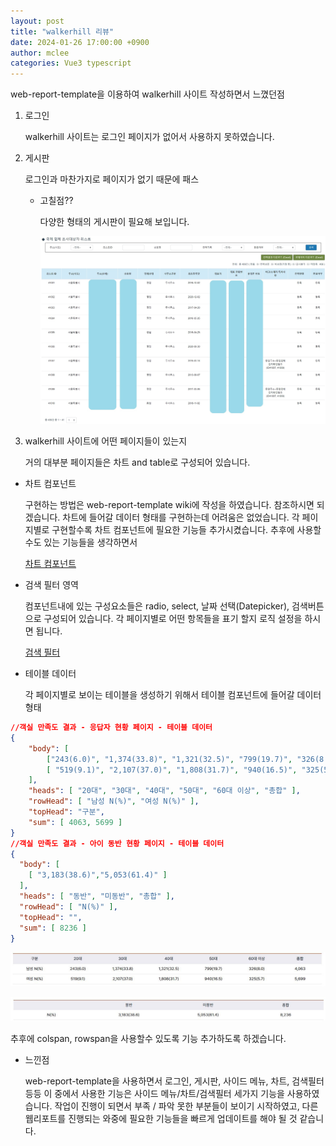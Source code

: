 ```yaml
---
layout: post
title: "walkerhill 리뷰"
date: 2024-01-26 17:00:00 +0900
author: mclee
categories: Vue3 typescript
---
```


web-report-template을 이용하여 walkerhill 사이트 작성하면서 느꼈던점

1. 로그인

    walkerhill 사이트는 로그인 페이지가 없어서 사용하지 못하였습니다.


2. 게시판

    로그인과 마찬가지로 페이지가 없기 때문에 패스
    - 고칠점??

        다양한 형태의 게시판이 필요해 보입니다.

        ![목록만 반영](/assets/images/mclee/240126/모자이크처리.jpg)


3. walkerhill 사이트에 어떤 페이지들이 있는지

    거의 대부분 페이지들은 차트 and table로 구성되어 있습니다.

  - 차트 컴포넌트

     구현하는 방법은 web-report-template wiki에 작성을 하였습니다. 참조하시면 되겠습니다.
     차트에 들어갈 데이터 형태를 구현하는데 어려움은 없었습니다.
     각 페이지별로 구현할수록 차트 컴포넌트에 필요한 기능들 추가시켰습니다.
     추후에 사용할 수도 있는 기능들을 생각하면서

     [차트 컴포넌트](https://github.com/pmirnc-dev/web-report-template/wiki/1.-%EC%B0%A8%ED%8A%B8-%EC%BB%B4%ED%8F%AC%EB%84%8C%ED%8A%B8-%EA%B5%AC%ED%98%84#%EC%B0%A8%ED%8A%B8-%EC%BB%B4%ED%8F%AC%EB%84%8C%ED%8A%B8-%EB%8D%B0%EC%9D%B4%ED%84%B0-%EA%B5%AC%EC%A1%B0)


  - 검색 필터 영역

    컴포넌트내에 있는 구성요소들은 radio, select, 날짜 선택(Datepicker), 검색버튼으로 구성되어 있습니다.
    각 페이지별로 어떤 항목들을 표기 할지 로직 설정을 하시면 됩니다.

    [검색 필터](https://github.com/pmirnc-dev/web-report-template/wiki/2.-%EA%B2%80%EC%83%89-%ED%95%84%ED%84%B0-%EC%BB%B4%ED%8F%AC%EB%84%8C%ED%8A%B8)


  - 테이블 데이터

    각 페이지별로 보이는 테이블을 생성하기 위해서 테이블 컴포넌트에 들어갈 데이터 형태

```json
//객실 만족도 결과 - 응답자 현황 페이지 - 테이블 데이터
{
    "body": [
        ["243(6.0)", "1,374(33.8)", "1,321(32.5)", "799(19.7)", "326(8.0)" ],
        [ "519(9.1)", "2,107(37.0)", "1,808(31.7)", "940(16.5)", "325(5.7)" ]
    ],
    "heads": [ "20대", "30대", "40대", "50대", "60대 이상", "총합" ],
    "rowHead": [ "남성 N(%)", "여성 N(%)" ],
    "topHead": "구분",
    "sum": [ 4063, 5699 ]
}
//객실 만족도 결과 - 아이 동반 현황 페이지 - 테이블 데이터
{
  "body": [
    [ "3,183(38.6)","5,053(61.4)" ]
  ],
  "heads": [ "동반", "미동반", "총합" ],
  "rowHead": [ "N(%)" ],
  "topHead": "",
  "sum": [ 8236 ]
}
```

![응답자 테이블](/assets/images/mclee/240126/응답자_테이블.JPG)

![아이 동반 테이블](/assets/images/mclee/240126/아이_동반_테이블.JPG)

  추후에 colspan, rowspan을 사용할수 있도록 기능 추가하도록 하겠습니다.

  - 느낀점

    web-report-template을 사용하면서 로그인, 게시판, 사이드 메뉴, 차트, 검색필터 등등 이 중에서 사용한 기능은 사이드 메뉴/차트/검색필터
    세가지 기능을 사용하였습니다.
    작업이 진행이 되면서 부족 / 파악 못한 부분들이 보이기 시작하였고, 다른 웹리포트를 진행되는 와중에 필요한 기능들을 빠르게 업데이트를 해야 될 것 같습니다.  
